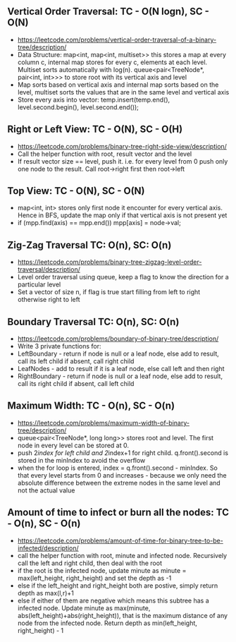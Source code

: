 ## Vertical Order Traversal: TC - O(N logn), SC - O(N)
- https://leetcode.com/problems/vertical-order-traversal-of-a-binary-tree/description/
- Data Structure: map<int, map<int, multiset<int>>> this stores a map at every column c, internal map stores for every c, elements at each level. Multiset sorts automatically with log(n). queue<pair<TreeNode*, pair<int, int>>> to store root with its vertical axis and level
- Map sorts based on vertical axis and internal map sorts based on the level, multiset sorts the values that are in the same level and vertical axis
- Store every axis into vector: temp.insert(temp.end(), level.second.begin(), level.second.end());

## Right or Left View: TC - O(N), SC - O(H)
- https://leetcode.com/problems/binary-tree-right-side-view/description/
- Call the helper function with root, result vector and the level
- If result vector size == level, push it. i.e. for every level from 0 push only one node to the result. Call root->right first then root->left

## Top View: TC - O(N), SC - O(N)
- map<int, int> stores only first node it encounter for every vertical axis. Hence in BFS, update the map only if that vertical axis is not present yet
- if (mpp.find(axis) == mpp.end()) mpp[axis] = node->val;

## Zig-Zag Traversal TC: O(n), SC: O(n) 
- https://leetcode.com/problems/binary-tree-zigzag-level-order-traversal/description/
- Level order traversal using queue, keep a flag to know the direction for a particular level
- Set a vector of size n, if flag is true start filling from left to right otherwise right to left

## Boundary Traversal TC: O(n), SC: O(n)
- https://leetcode.com/problems/boundary-of-binary-tree/description/
- Write 3 private functions for:
- LeftBoundary - return if node is null or a leaf node, else add to result, call its left child if absent, call right child
- LeafNodes - add to result if it is a leaf node, else call left and then right
- RightBoundary - return if node is null or a leaf node, else add to result, call its right child if absent, call left child

## Maximum Width: TC - O(n), SC - O(n)
- https://leetcode.com/problems/maximum-width-of-binary-tree/description/
- queue<pair<TreeNode*, long long>> stores root and level. The first node in every level can be stored at 0.
- push 2*index for left child and 2*index+1 for right child. q.front().second is stored in the minIndex to avoid the overflow
- when the for loop is entered, index = q.front().second - minIndex. So that every level starts from 0 and increases - because we only need the absolute difference between the extreme nodes in the same level and not the actual value

## Amount of time to infect or burn all the nodes: TC - O(n), SC - O(n)
- https://leetcode.com/problems/amount-of-time-for-binary-tree-to-be-infected/description/
- call the helper function with root, minute and infected node. Recursively call the left and right child, then deal with the root
- if the root is the infected node, update minute as minute = max(left_height, right_height) and set the depth as -1
- else if the left_height and right_height both are postive, simply return depth as max(l,r)+1
- else if either of them are negative which means this subtree has a infected node. Update minute as max(minute, abs(left_height)+abs(right_height)), that is the maximum distance of any node from the infected node. Return depth as min(left_height, right_height) - 1
